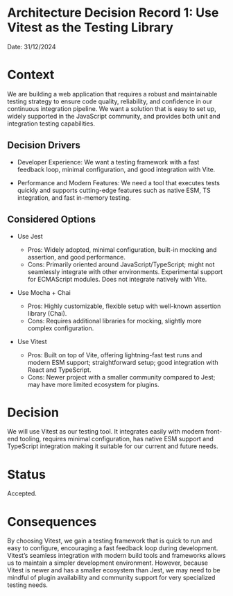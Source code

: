 # Architecture Decision Record 1: Use Vitest as the Testing Library

Date: 31/12/2024

# Context

We are building a web application that requires a robust and maintainable testing strategy to ensure code quality, reliability, and confidence in our continuous integration pipeline. We want a solution that is easy to set up, widely supported in the JavaScript community, and provides both unit and integration testing capabilities.

## Decision Drivers

- Developer Experience: We want a testing framework with a fast feedback loop, minimal configuration, and good integration with Vite.

- Performance and Modern Features: We need a tool that executes tests quickly and supports cutting-edge features such as native ESM, TS integration, and fast in-memory testing.

## Considered Options

- Use Jest
    - Pros: Widely adopted, minimal configuration, built-in mocking and assertion, and good performance.
    - Cons: Primarily oriented around JavaScript/TypeScript; might not seamlessly integrate with other environments. Experimental support for ECMAScript modules. Does not integrate natively with Vite.

- Use Mocha + Chai
    - Pros: Highly customizable, flexible setup with well-known assertion library (Chai).
    - Cons: Requires additional libraries for mocking, slightly more complex configuration.

- Use Vitest
    - Pros: Built on top of Vite, offering lightning-fast test runs and modern ESM support; straightforward setup; good integration with React and TypeScript.
    - Cons: Newer project with a smaller community compared to Jest; may have more limited ecosystem for plugins.

# Decision

We will use Vitest as our testing tool. It integrates easily with modern front-end tooling, requires minimal configuration, has native ESM support and TypeScript integration making it suitable for our current and future needs.

# Status

Accepted.

# Consequences

By choosing Vitest, we gain a testing framework that is quick to run and easy to configure, encouraging a fast feedback loop during development. Vitest’s seamless integration with modern build tools and frameworks allows us to maintain a simpler development environment. However, because Vitest is newer and has a smaller ecosystem than Jest, we may need to be mindful of plugin availability and community support for very specialized testing needs.
